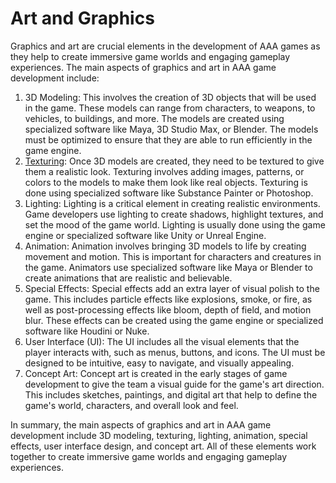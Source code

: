 # Art and Graphics

Graphics and art are crucial elements in the development of AAA games as they help to create immersive game worlds and engaging gameplay experiences. The main aspects of graphics and art in AAA game development include:

1. 3D Modeling: This involves the creation of 3D objects that will be used in the game. These models can range from characters, to weapons, to vehicles, to buildings, and more. The models are created using specialized software like Maya, 3D Studio Max, or Blender. The models must be optimized to ensure that they are able to run efficiently in the game engine.
2. [Texturing](texturing): Once 3D models are created, they need to be textured to give them a realistic look. Texturing involves adding images, patterns, or colors to the models to make them look like real objects. Texturing is done using specialized software like Substance Painter or Photoshop.
3. Lighting: Lighting is a critical element in creating realistic environments. Game developers use lighting to create shadows, highlight textures, and set the mood of the game world. Lighting is usually done using the game engine or specialized software like Unity or Unreal Engine.
4. Animation: Animation involves bringing 3D models to life by creating movement and motion. This is important for characters and creatures in the game. Animators use specialized software like Maya or Blender to create animations that are realistic and believable.
5. Special Effects: Special effects add an extra layer of visual polish to the game. This includes particle effects like explosions, smoke, or fire, as well as post-processing effects like bloom, depth of field, and motion blur. These effects can be created using the game engine or specialized software like Houdini or Nuke.
6. User Interface (UI): The UI includes all the visual elements that the player interacts with, such as menus, buttons, and icons. The UI must be designed to be intuitive, easy to navigate, and visually appealing.
7. Concept Art: Concept art is created in the early stages of game development to give the team a visual guide for the game's art direction. This includes sketches, paintings, and digital art that help to define the game's world, characters, and overall look and feel.

In summary, the main aspects of graphics and art in AAA game development include 3D modeling, texturing, lighting, animation, special effects, user interface design, and concept art. All of these elements work together to create immersive game worlds and engaging gameplay experiences.
